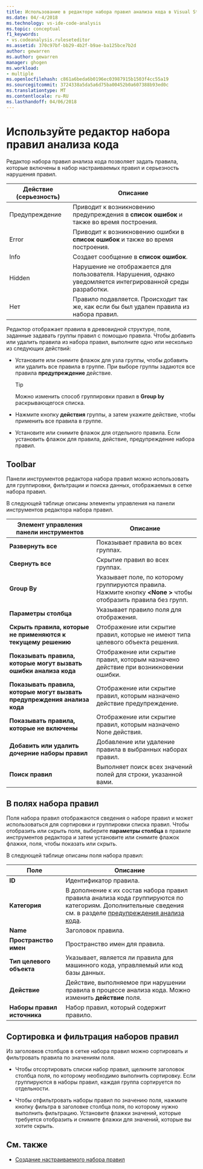 ```yaml
---
title: Использование в редакторе набора правил анализа кода в Visual Studio | Документы Microsoft
ms.date: 04/-4/2018
ms.technology: vs-ide-code-analysis
ms.topic: conceptual
f1_keywords:
- vs.codeanalysis.ruleseteditor
ms.assetid: 370c97bf-bb29-4b2f-b9ae-ba125bce7b2d
author: gewarren
ms.author: gewarren
manager: ghogen
ms.workload:
- multiple
ms.openlocfilehash: c861a6beda6b0196ec03987915b1503f4cc55a19
ms.sourcegitcommit: 3724338a5da5a6d75ba00452b0a607388b93ed0c
ms.translationtype: MT
ms.contentlocale: ru-RU
ms.lasthandoff: 04/06/2018
---
```

# <a name="use-the-code-analysis-rule-set-editor"></a>Используйте редактор набора правил анализа кода

Редактор набора правил анализа кода позволяет задать правила, которые включены в набор настраиваемых правил и серьезность нарушения правил.

|Действие (серьезность)|Описание|
|-|-|
|Предупреждение|Приводит к возникновению предупреждения в **список ошибок** и также во время построения.|
|Error|Приводит к возникновению ошибки в **список ошибок** и также во время построения.|
|Info|Создает сообщение в **список ошибок**.|
|Hidden|Нарушение не отображается для пользователя. Нарушения, однако уведомляется интегрированной среды разработки.|
|Нет|Правило подавляется. Происходит так же, как если бы был удален правила из набора правил.|

Редактор отображает правила в древовидной структуре, поля, заданные задавать группы правил с помощью правила. Чтобы добавить или удалить правила из набора правил, выполните одно или несколько из следующих действий:

- Установите или снимите флажок для узла группы, чтобы добавить или удалить все правила в группе. При выборе группы задаются все правила **предупреждение** действие.

   > [!TIP]
   > Можно изменить способ группировки правил в **Group by** раскрывающегося списка.

- Нажмите кнопку **действия** группы, а затем укажите действие, чтобы применить все правила в группе.

- Установите или снимите флажок для отдельного правила. Если установить флажок для правила, действие, предупреждение набора правил.

## <a name="toolbar"></a>Toolbar

Панели инструментов редактора набора правил можно использовать для группировки, фильтрации и поиска данных, отображаемых в сетке набора правил.

В следующей таблице описаны элементы управления на панели инструментов редактора набора правил.

|Элемент управления панели инструментов|Описание|
|---------------------|-----------------|
|**Развернуть все**|Показывает правила во всех группах.|
|**Свернуть все**|Скрытие правил во всех группах.|
|**Group By**|Указывает поле, по которому группируются правила. Нажмите кнопку  **\<None >** чтобы отобразить правила без групп.|
|**Параметры столбца**|Указывает правило поля для отображения.|
|**Скрыть правила, которые не применяются к текущему решению**|Отображение или скрытие правил, которые не имеют типа целевого объекта решения.|
|**Показывать правила, которые могут вызвать ошибки анализа кода**|Отображение или скрытие правил, которым назначено действие при возникновении ошибки.|
|**Показывать правила, которые могут вызвать предупреждения анализа кода**|Отображение или скрытие правил, которым назначено действие предупреждение.|
|**Показывать правила, которые не включены**|Отображение или скрытие правил, которым назначено None действия.|
|**Добавить или удалить дочерние наборы правил**|Добавление или удаление правила в выбранных наборах правил.|
|**Поиск правил**|Выполняет поиск всех значений полей для строки, указанной вами.|

## <a name="rule-set-fields"></a>В полях набора правил

Поля набора правил отображаются сведения о наборе правил и может использоваться для сортировки и группировки списка правил. Чтобы отобразить или скрыть поля, выберите **параметры столбца** в правиле инструментов редактора и затем установите или снимите флажок флажки, поля, чтобы показать или скрыть.

В следующей таблице описаны поля набора правил:

|Поле|Описание|
|-----------|-----------------|
|**ID**|Идентификатор правила.|
|**Категория**|В дополнение к их состав набора правил правила анализа кода группируются по категориям. Дополнительные сведения см. в разделе [предупреждения анализа кода](../code-quality/code-analysis-for-managed-code-warnings.md).|
|**Name**|Заголовок правила.|
|**Пространство имен**|Пространство имен для правила.|
|**Тип целевого объекта**|Указывает, является ли правила для машинного кода, управляемый или код базы данных.|
|**Действие**|Действие, выполняемое при нарушении правила в процессе анализа кода. Можно изменить **действие** поля.|
|**Наборы правил источника**|Набор правил, который содержит правило.|

## <a name="sort-and-filter-rule-sets"></a>Сортировка и фильтрация наборов правил

Из заголовков столбцов в сетке набора правил можно сортировать и фильтровать правила по значениям поля.

- Чтобы отсортировать списки набор правил, щелкните заголовок столбца поля, по которому необходимо выполнить сортировку. Если группируются в наборы правил, каждая группа сортируется по отдельности.

- Чтобы отфильтровать наборы правил по значению поля, нажмите кнопку фильтра в заголовке столбца поля, по которому нужно выполнить фильтрацию. Установите флажки значений, которые требуется отобразить и снимите флажки для значений, которые вы хотите скрыть.

## <a name="see-also"></a>См. также

- [Создание настраиваемого набора правил](../code-quality/how-to-create-a-custom-rule-set.md)